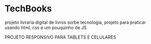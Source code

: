 # TechBooks


projeto livraria digital de livros sorbe tecnologia, projeto para praticar usando html, css e um pouquinho de JS

PROJETO RESPONSIVO PARA TABLETS E CELULARES
